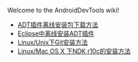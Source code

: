 Welcome to the AndroidDevTools wiki!

* [ADT插件离线安装包下载方法](https://github.com/inferjay/AndroidDevTools/wiki/ADT插件离线安装包下载方法)
* [Eclipse中离线安装ADT插件](https://github.com/inferjay/AndroidDevTools/wiki/Eclipse中离线安装ADT插件)
* [Linux/Unix下Git安装方法](https://github.com/inferjay/AndroidDevTools/wiki/Download-for-Linux-and-Unix)
* [Linux/Mac OS X 下NDK r10c的安装方法](https://github.com/inferjay/AndroidDevTools/wiki/Installing-the-NDK-On-Linux-and-Mac-OS-X-(Darwin))